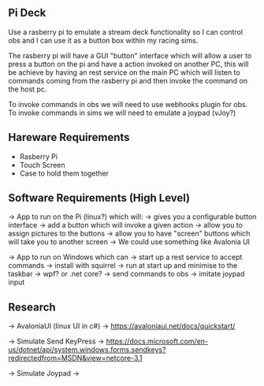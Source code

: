 Pi Deck
---------

Use a rasberry pi to emulate a stream deck functionality so I can control obs and I can use it as a button box within my racing sims.

The rasberry pi will have a GUI "button" interface which will allow a user to press a button on the pi and have a action invoked on another PC, this will be achieve by having an rest service on the main PC which will listen to commands coming from the rasberry pi and then invoke the command on the host pc.

To invoke commands in obs we will need to use webhooks plugin for obs.
To invoke commands in sims we will need to emulate a joypad (vJoy?)


Hareware Requirements
-----------------------------------
 * Rasberry Pi
 * Touch Screen
 * Case to hold them together


Software Requirements (High Level)
-----------------------------------
 -> App to run on the Pi (linux?) which will:
    -> gives you a configurable button interface
    -> add a button which will invoke a given action
      -> allow you to assign pictures to the buttons
    -> allow you to have "screen" buttons which will take you to another screen
      -> We could use something like Avalonia UI

 -> App to run on Windows which can
    -> start up a rest service to accept commands
      -> install with squirrel
      -> run at start up and minimise to the taskbar
      -> wpf? or .net core?
    -> send commands to obs
    -> imitate joypad input


Research
----------------------------------
  -> AvaloniaUI (linux UI in c#)
    -> https://avaloniaui.net/docs/quickstart/

  -> Simulate Send KeyPress
    -> https://docs.microsoft.com/en-us/dotnet/api/system.windows.forms.sendkeys?redirectedfrom=MSDN&view=netcore-3.1

  -> Simulate Joypad
    -> 
